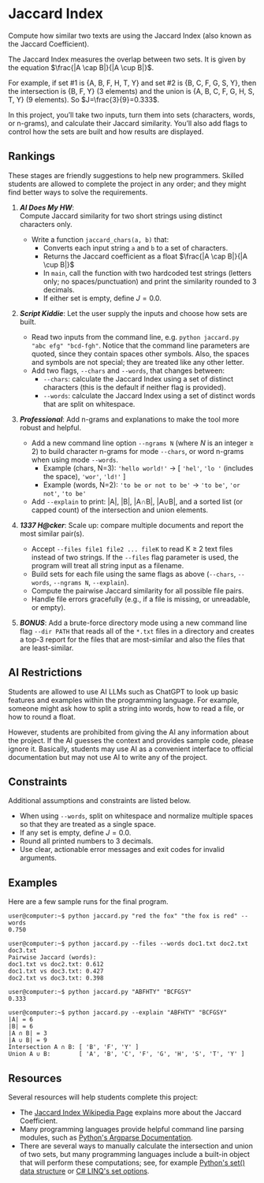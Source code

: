 # Jaccard Index #
Compute how similar two texts are using the Jaccard Index (also known as the Jaccard Coefficient).

The Jaccard Index measures the overlap between two sets. It is given by the equation $\frac{|A \cap B|}{|A \cup B|}$.

For example, if set #1 is {A, B, F, H, T, Y} and set #2 is {B, C, F, G, S, Y}, then the intersection is {B, F, Y} (3 elements) and the union is {A, B, C, F, G, H, S, T, Y} (9 elements). So $J=\frac{3}{9}=0.333$.

In this project, you’ll take two inputs, turn them into sets (characters, words, or n-grams), and calculate their Jaccard similarity. You’ll also add flags to control how the sets are built and how results are displayed.

## Rankings ##
These stages are friendly suggestions to help new programmers. Skilled students are allowed to complete the project in any order; and they might find better ways to solve the requirements.

1. ***AI Does My HW***:  
   Compute Jaccard similarity for two short strings using distinct characters only.
   - Write a function `jaccard_chars(a, b)` that:
     - Converts each input string `a` and `b` to a set of characters.
     - Returns the Jaccard coefficient as a float $\frac{|A \cap B|}{|A \cup B|}$
     - In `main`, call the function with two hardcoded test strings (letters only; no spaces/punctuation) and print the similarity rounded to 3 decimals.
     - If either set is empty, define $J=0.0$.

2. ***Script Kiddie***:
   Let the user supply the inputs and choose how sets are built.
   - Read two inputs from the command line, e.g. `python jaccard.py "abc efg" "bcd-fgh"`. Notice that the command line parameters are quoted, since they contain spaces other symbols. Also, the spaces and symbols are not special; they are treated like any other letter.
   - Add two flags, `--chars` and `--words`, that changes between:
     - `--chars`: calculate the Jaccard Index using a set of distinct characters (this is the default if neither flag is provided).
     - `--words`: calculate the Jaccard Index using a set of distinct words that are split on whitespace.

3. ***Professional***:
   Add n-grams and explanations to make the tool more robust and helpful.
   - Add a new command line option `--ngrams N` (where $N$ is an integer ≥ 2) to build character n-grams for mode `--chars`, or word n-grams when using mode `--words`.
     - Example (chars, N=3): `'hello world!'` → [ `'hel'`, `'lo '` (includes the space), `'wor'`, `'ld!'` ]
     - Example (words, N=2): `'to be or not to be'` → `'to be'`, `'or not'`, `'to be'`
   - Add `--explain` to print: |A|, |B|, |A∩B|, |A∪B|, and a sorted list (or capped count) of the intersection and union elements.

4. ***1337 H@cker***:
   Scale up: compare multiple documents and report the most similar pair(s).
   - Accept `--files file1 file2 ... fileK` to read K ≥ 2 text files instead of two strings. If the `--files` flag parameter is used, the program will treat all string input as a filename.
   - Build sets for each file using the same flags as above (`--chars`, `--words`, `--ngrams N`, `--explain`).
   - Compute the pairwise Jaccard similarity for all possible file pairs.
   - Handle file errors gracefully (e.g., if a file is missing, or unreadable, or empty).

5. ***BONUS***:
   Add a brute-force directory mode using a new command line flag `--dir PATH` that reads all of the `*.txt` files in a directory and creates a top-3 report for the files that are most-similar and also the files that are least-similar.

## AI Restrictions ##
Students are allowed to use AI LLMs such as ChatGPT to look up basic features and examples within the programming language. For example, someone might ask how to split a string into words, how to read a file, or how to round a float.

However, students are prohibited from giving the AI any information about the project. If the AI guesses the context and provides sample code, please ignore it. Basically, students may use AI as a convenient interface to official documentation but may not use AI to write any of the project.

## Constraints ##
Additional assumptions and constraints are listed below.
- When using `--words`, split on whitespace and normalize multiple spaces so that they are treated as a single space.
- If any set is empty, define $J=0.0$.
- Round all printed numbers to 3 decimals.
- Use clear, actionable error messages and exit codes for invalid arguments.

## Examples ##
Here are a few sample runs for the final program.
```
user@computer:~$ python jaccard.py "red the fox" "the fox is red" --words
0.750

user@computer:~$ python jaccard.py --files --words doc1.txt doc2.txt doc3.txt
Pairwise Jaccard (words):
doc1.txt vs doc2.txt: 0.612
doc1.txt vs doc3.txt: 0.427
doc2.txt vs doc3.txt: 0.398

user@computer:~$ python jaccard.py "ABFHTY" "BCFGSY"
0.333

user@computer:~$ python jaccard.py --explain "ABFHTY" "BCFGSY"
|A| = 6
|B| = 6
|A ∩ B| = 3
|A ∪ B| = 9
Intersection A ∩ B: [ 'B', 'F', 'Y' ]
Union A ∪ B:        [ 'A', 'B', 'C', 'F', 'G', 'H', 'S', 'T', 'Y' ]
```

## Resources ##
Several resources will help students complete this project:
- The [Jaccard Index Wikipedia Page](https://en.wikipedia.org/wiki/Jaccard_index) explains more about the Jaccard Coefficient.
- Many programming languages provide helpful command line parsing modules, such as [Python's Argparse Documentation](https://docs.python.org/3/library/argparse.html).
- There are several ways to manually calculate the intersection and union of two sets, but many programming languages include a built-in object that will perform these computations; see, for example [Python's set() data structure](https://docs.python.org/3/tutorial/datastructures.html#sets) or [C# LINQ's set options](https://learn.microsoft.com/en-us/dotnet/csharp/linq/standard-query-operators/set-operations).